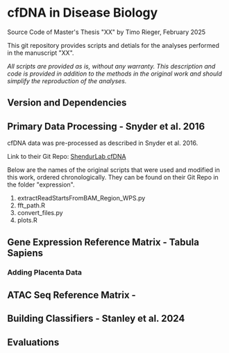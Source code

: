 # cfDNA in Disease Biology
Source Code of Master's Thesis "XX" by Timo Rieger, February 2025

This git repository provides scripts and detials for the analyses performed in the manuscript "XX".

_All scripts are provided as is, without any warranty. This description and code is provided in addition to the methods in the original work and should simplify the reproduction of the analyses._

## Version and Dependencies

## Primary Data Processing - Snyder et al. 2016
cfDNA data was pre-processed as described in Snyder et al. 2016.

Link to their Git Repo: [ShendurLab cfDNA](https://github.com/shendurelab/cfDNA/blob/master)

Below are the names of the original scripts that were used and modified in this work, ordered chronologically. They can be found on their Git Repo in the folder "expression".

1. extractReadStartsFromBAM_Region_WPS.py
2. fft_path.R
3. convert_files.py
4. plots.R



## Gene Expression Reference Matrix - Tabula Sapiens

### Adding Placenta Data

## ATAC Seq Reference Matrix - 

## Building Classifiers - Stanley et al. 2024

## Evaluations
